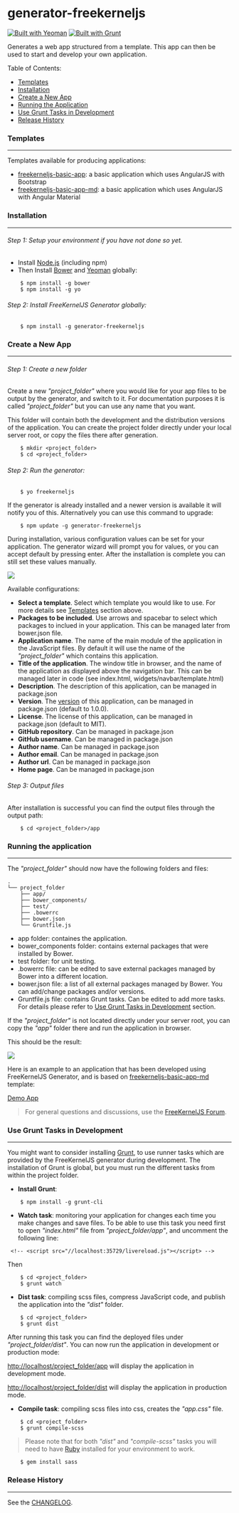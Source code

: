 # generator-freekerneljs

[![Built with Yeoman](http://pixel-cookers.github.io/built-with-badges/yeoman/yeoman-long.png)](http://yeoman.io/)
[![Built with Grunt](https://cdn.gruntjs.com/builtwith.png)](http://gruntjs.com/)

Generates a web app structured from a template.
This app can then be used to start and develop your own application.

Table of Contents:
-  [Templates](#templates)
-  [Installation](#installation)
-  [Create a New App](#generating)
-  [Running the Application](#running)
-  [Use Grunt Tasks in Development](#tools)
-  [Release History](#history)


### <a name="templates"></a> Templates
------------
Templates available for producing applications:
- [freekerneljs-basic-app](app/templates/freekerneljs-basic-app): a basic application which uses AngularJS with Bootstrap
- [freekerneljs-basic-app-md](app/templates/freekerneljs-basic-app-md): a basic application which uses AngularJS with Angular Material


### <a name="installation"></a> Installation
------------

###### Step 1: Setup your environment if you have not done so yet.
- Install [Node.js](https://nodejs.org) (including npm)
- Then Install <a href="http://bower.io/">Bower</a> and <a href="http://yeoman.io/">Yeoman</a> globally:
``` 
    $ npm install -g bower
    $ npm install -g yo
```


###### Step 2: Install FreeKernelJS Generator globally: 
``` 
    $ npm install -g generator-freekerneljs 
```


### <a name="generating"></a> Create a New App
------------

###### Step 1: Create a new folder 

Create a new *"project_folder"* where you would like for your app files to be output by the generator, and switch to it. For documentation purposes it is called *"project_folder"* but you can use any name that you want.

This folder will contain both the development and the distribution versions of the application.
You can create the project folder directly under your local server root, or copy the files there after generation.
```
    $ mkdir <project_folder>
    $ cd <project_folder>
```


###### Step 2: Run the generator:
``` 
    $ yo freekerneljs 
```
If the generator is already installed and a newer version is available it will notify you of this. Alternatively you can use this command to upgrade:
``` 
    $ npm update -g generator-freekerneljs 
```
During installation, various configuration values can be set for your application. 
The generator wizard will prompt you for values, or you can accept default by pressing enter. 
After the installation is complete you can still set these values manually.

<img src="docs/images/freekerneljs-generator.png">

Available configurations:
- **Select a template**. Select which template you would like to use. For more details see [Templates](#templates) section above.
- **Packages to be included**. Use arrows and spacebar to select which packages to inclued in your application. This can be managed later from bower.json file.
- **Application name**. The name of the main module of the application in the JavaScript files. By default it will use the name of the *"project_folder"* which contains this application.
- **Title of the application**. The window title in browser, and the name of the application as displayed above the navigation bar. This can be managed later in code (see index.html, widgets/navbar/template.html)
- **Description**. The description of this application, can be managed in package.json
- **Version**. The <a href="http://semver.org/">version</a> of this application, can be managed in package.json (default to 1.0.0).
- **License**. The license of this application, can be managed in package.json (default to MIT).
- **GitHub repository**. Can be managed in package.json
- **GitHub username**. Can be managed in package.json
- **Author name**. Can be managed in package.json
- **Author email**. Can be managed in package.json
- **Author url**. Can be managed in package.json
- **Home page**. Can be managed in package.json


###### Step 3: Output files

After installation is successful you can find the output files through the output path:
``` 
    $ cd <project_folder>/app
```

### <a name="running"></a> Running the application
-----------------
The *"project_folder"* should now have the following folders and files:
```
.
└── project_folder
    ├── app/
    ├── bower_components/
    ├── test/
    ├── .bowerrc
    ├── bower.json
    └── Gruntfile.js
```
- app folder: containes the application.
- bower_components folder: contains external packages that were installed by Bower.
- test folder: for unit testing.
- .bowerrc file: can be edited to save external packages managed by Bower into a different location.
- bower.json file: a list of all external packages managed by Bower. You can add/change packages and/or versions.
- Gruntfile.js file: contains Grunt tasks. Can be edited to add more tasks. For details please refer to [Use Grunt Tasks in Development](#tools) section.

If the *"project_folder"* is not located directly under your server root, you can copy the *"app"* folder there and run the application in browser.

This should be the result:


<img src="docs/images/Clipboard01.png">

Here is an example to an application that has been developed using FreeKernelJS Generator, and is based on [freekerneljs-basic-app-md](app/templates/freekerneljs-basic-app-md) template:

<a href="https://github.com/FreeKernelJS/demos/tree/master/freekerneljs-demo-app">Demo App</a>


> For general questions and discussions, use the
  [FreeKernelJS Forum](http://www.forum.freekerneljs.org/).


### <a name="tools"></a> Use Grunt Tasks in Development
-----------------
You might want to consider installing <a href="http://gruntjs.com/">Grunt</a>, to use runner tasks which are provided by the FreeKernelJS generator during development.
The installation of Grunt is global, but you must run the different tasks from within the project folder.
- **Install Grunt**:
``` 
    $ npm install -g grunt-cli
```

- **Watch task**: monitoring your application for changes each time you make changes and save files. 
To be able to use this task you need first to open *"index.html"* file from *"project_folder/app"*, and uncomment the following line:
``` 
 <!-- <script src="//localhost:35729/livereload.js"></script> -->
``` 
Then
``` 
    $ cd <project_folder>
    $ grunt watch
```

- **Dist task**: compiling scss files, compress JavaScript code, and publish the application into the *"dist"* folder. 
``` 
    $ cd <project_folder>
    $ grunt dist
```
After running this task you can find the deployed files under *"project_folder/dist"*.
You can now run the application in development or production mode:

<http://localhost/project_folder/app> will display the application in development mode.

<http://localhost/project_folder/dist> will display the application in production mode.


- **Compile task**: compiling scss files into css, creates the *"app.css"* file.
``` 
    $ cd <project_folder>
    $ grunt compile-scss
```

> Please note that for both *"dist"* and *"compile-scss"* tasks you will need to have <a href="https://www.ruby-lang.org/en/">Ruby</a> installed for your environment to work.
``` 
    $ gem install sass
```


### <a name="history"></a> Release History
----------------
See the [CHANGELOG](CHANGELOG.md).
